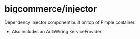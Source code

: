 # bigcommerce/injector
Dependency Injector component built on top of Pimple container.

- Also includes an AutoWiring ServiceProvider. 
